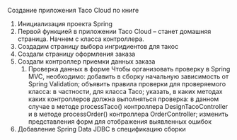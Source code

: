 Создание приложения Taco Cloud по книге 
1. Инициализация проекта Spring
2. Первой функцией в приложении Taco Cloud – станет домашняя
   страница. Начнем с класса контроллера.
3. Создадим страницу выбора ингридиентов для такос
4. Создали страницу оформления заказа
5. Создали контроллер приемки данных заказа
   1. Проверка данных в форме
   Чтобы организовать проверку в Spring MVC, необходимо:
      добавить в сборку начальную зависимость от Spring Validation;
      объявить правила проверки для проверяемого класса: в частности, для класса Taco;
      указать, в каких методах каких контроллеров должна выполняться проверка: в данном случае в методе processTaco() контроллера DesignTacoController и в методе processOrder() контроллера
      OrderController;
   изменить представления форм для отображения выявленных ошибок
6. Добавление Spring Data JDBC в спецификацию сборки